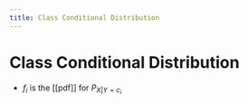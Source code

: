 ```yaml
---
title: Class Conditional Distribution
---
```


# Class Conditional Distribution
- $f_{i}$ is the [[pdf]] for $P_{X|Y=c_{i}}$









